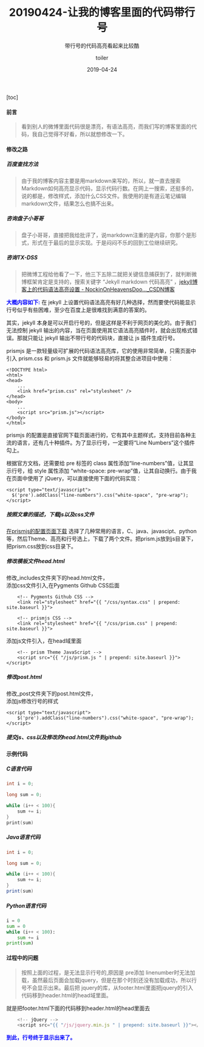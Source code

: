 ﻿---
layout:     post
title:      20190424-让我的博客里面的代码带行号
subtitle:   带行号的代码高亮看起来比较酷
date:       2019-04-24
author:     toiler
header-img: img/post-bg-ios9-web.jpg
catalog: true
tags:
    - 学习
    - 工具
---
[toc]
#### 前言
> 看到别人的微博里面代码很是漂亮，有语法高亮，而我们写的博客里面的代码，我自己觉得不好看，所以就想修改一下。

#### 修改之路
##### 百度查找方法
> 由于我的博客内容主要是用markdown来写的，所以，就一直去搜索Markdown如何高亮显示代码，显示代码行数。在网上一搜索，还挺多的，说的都是，修改样式，添加什么CSS文件。我使用的是有道云笔记编辑markdown文件，结果怎么也搞不出来。

##### 咨询盘子小哥哥
> 盘子小哥哥，直接把我给批评了，说markdown注重的是内容，你那个是形式，形式在于最后的显示实现。于是闷闷不乐的回到工位继续研究。

##### 咨询TX-DSS
> 把微博工程给他看了一下，他三下五除二就把关键信息捕获到了，就判断微博框架肯定是支持的，搜索关键字 “Jekyll markdown 代码高亮” ，[jekyll博客上的代码语法高亮设置 - NockinOnHeavensDoo..._CSDN博客](https://blog.csdn.net/u013961139/article/details/78853544)

<font color='#0000ff'>**大概内容如下:**</font>
在 jekyll 上设置代码语法高亮有好几种选择，然而要使代码能显示行号似乎有些困难，至少在百度上是很难找到满意的答案的。

其实，jekyll 本身是可以开启行号的，但是这样是不利于网页的美化的。由于我们无法控制 jekyll 输出的内容，当在页面使用其它语法高亮插件时，就会出现格式错误。那就只能让 jekyll 输出不带行号的代码块，直接让 js 插件生成行号。

prismjs 是一款轻量级可扩展的代码语法高亮库，它的使用非常简单，只需页面中引入 prism.css 和 prism.js 文件就能够轻易的将其整合进项目中使用：
```
<!DOCTYPE html>
<html>
<head>
    ...
    <link href="prism.css" rel="stylesheet" />
</head>
<body>
    ...
    <script src="prism.js"></script>
</body>
</html>
```
prismjs 的配置是直接官网下载页面进行的，它有其中主题样式，支持目前各种主流的语言，还有几十种插件。为了显示行号，一定要将“Line Numbers”这个插件勾上。

根据官方文档，还需要给 pre 标签的 class 属性添加“line-numbers”值，让其显示行号，给 style 属性添加 “white-space: pre-wrap”值，让其自动换行。由于我在页面中使用了 jQuery，可以直接使用下面的代码实现：
```
<script type="text/javascript">
  $('pre').addClass("line-numbers").css("white-space", "pre-wrap");
</script>
```
##### 按照文章的描述，下载js以及css文件
[在prismjs的配置页面下载](https://prismjs.com/download.html#themes=prism-tomorrow&languages=markup+css+clike+javascript+java+python&plugins=line-highlight+line-numbers+toolbar)
选择了几种常用的语言，C、java、javascipt、python等，然后Theme、高亮和行号选上，下载了两个文件。把prism.js放到js目录下，把prism.css放到css目录下。
##### 修改模板文件head.html
修改_includes文件夹下的head.html文件，<br>添加css文件引入,在Pygments Github CSS后面
```
    <!-- Pygments Github CSS -->
    <link rel="stylesheet" href="{{ "/css/syntax.css" | prepend: site.baseurl }}">
    
    <!-- prismjs CSS -->
    <link rel="stylesheet" href="{{ "/css/prism.css" | prepend: site.baseurl }}">
```
添加js文件引入，在head域里面
```
    <!-- prism Theme JavaScript -->
    <script src="{{ "/js/prism.js " | prepend: site.baseurl }}"></script>
```
##### 修改post.html
修改_post文件夹下的post.html文件，<br>添加js修改行号的样式
```
<script type="text/javascript">
    $('pre').addClass("line-numbers").css("white-space", "pre-wrap");
</script>
```
##### 提交js、css以及修改的head.html文件到github
#### 示例代码
##### C语言代码
```C
int i = 0;

long sum = 0;

while (i++ < 100){
    sum += i;
}
print(sum)
```
##### Java语言代码
```java
int i = 0;

long sum = 0;

while (i++ < 100){
    sum += i;
}
print(sum)
```
##### Python语言代码
```python
i = 0
sum = 0
while (i++ < 100):
    sum += i
print(sum)
```

#### 过程中的问题
> 按照上面的过程，是无法显示行号的,原因是 pre添加 linenumber时无法加载，虽然最后页面会加载jquery，但是在那个时刻还没有加载成功，所以行号不会显示出来。最后把 jquery的库，从footer.html里面把jquery的引入代码移到header.html的head域里面。

就是把footer.html下面的代码移到header.html的head里面去
```javascript
    <!-- jQuery -->
    <script src="{{ "/js/jquery.min.js " | prepend: site.baseurl }}"></script>
```

**<font color="#0000ff">到此，行号终于显示出来了。</font>**